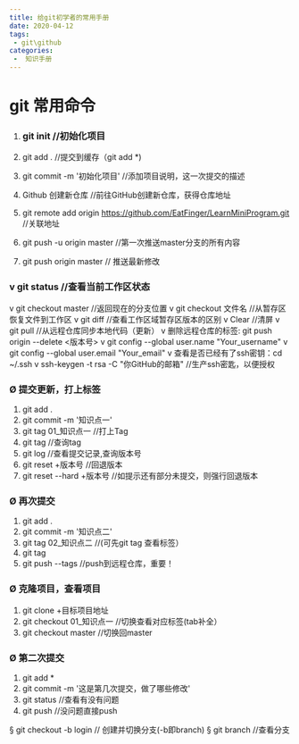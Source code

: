 ```yaml
---
title: 给git初学者的常用手册
date: 2020-04-12
tags:
 - git\github
categories:
 -  知识手册
---
```


# git 常用命令

1. ### git  init   //初始化项目

2. git add .  //提交到缓存（git add *)

3. git commit -m '初始化项目'  //添加项目说明，这一次提交的描述

4. Github 创建新仓库  //前往GitHub创建新仓库，获得仓库地址

5. git remote add origin https://github.com/EatFinger/LearnMiniProgram.git  //关联地址

6. git push -u origin master  //第一次推送master分支的所有内容

7. git push origin master  // 推送最新修改

### v git status  //查看当前工作区状态

v git checkout master  //返回现在的分支位置
v git checkout 文件名 //从暂存区恢复文件到工作区
v git diff  //查看工作区域暂存区版本的区别
v Clear  //清屏
v git pull  //从远程仓库同步本地代码（更新）
v 删除远程仓库的标签: git push origin --delete <版本号>
v git config --global user.name "Your_username" 
v git config --global user.email "Your_email"
v 查看是否已经有了ssh密钥：cd ~/.ssh
v ssh-keygen -t rsa -C "你GitHub的邮箱"  //生产ssh密匙，以便授权

### Ø 提交更新，打上标签

1. git add .
2. git commit -m '知识点一'
3. git tag 01_知识点一  //打上Tag
4. git tag   //查询tag
5. git log   //查看提交记录,查询版本号
6. git reset +版本号   //回退版本
7. git reset --hard +版本号   //如提示还有部分未提交，则强行回退版本

### Ø 再次提交

1. git add .
2. git commit -m '知识点二'
3. git tag 02_知识点二  //(可先git tag 查看标签）
4. git tag 
5. git push --tags  //push到远程仓库，重要！

### Ø 克隆项目，查看项目

1. git clone +目标项目地址
2. git checkout 01_知识点一   //切换查看对应标签(tab补全）
3. git checkout master  //切换回master

### Ø 第二次提交

1. git add *
2. git commit -m '这是第几次提交，做了哪些修改'
3. git status //查看有没有问题
4. git push //没问题直接push

§ git checkout -b login // 创建并切换分支(-b即branch)
§ git branch  //查看分支

<Valine></Valine>
